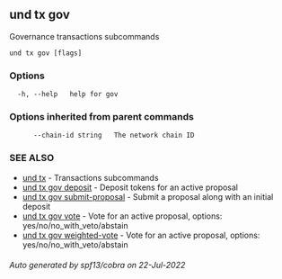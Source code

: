 ## und tx gov

Governance transactions subcommands

```
und tx gov [flags]
```

### Options

```
  -h, --help   help for gov
```

### Options inherited from parent commands

```
      --chain-id string   The network chain ID
```

### SEE ALSO

* [und tx](und_tx.md)	 - Transactions subcommands
* [und tx gov deposit](und_tx_gov_deposit.md)	 - Deposit tokens for an active proposal
* [und tx gov submit-proposal](und_tx_gov_submit-proposal.md)	 - Submit a proposal along with an initial deposit
* [und tx gov vote](und_tx_gov_vote.md)	 - Vote for an active proposal, options: yes/no/no_with_veto/abstain
* [und tx gov weighted-vote](und_tx_gov_weighted-vote.md)	 - Vote for an active proposal, options: yes/no/no_with_veto/abstain

###### Auto generated by spf13/cobra on 22-Jul-2022
